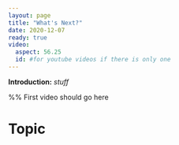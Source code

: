 ```yaml
---
layout: page
title: "What's Next?"
date: 2020-12-07
ready: true
video:
  aspect: 56.25
  id: #for youtube videos if there is only one
---
```


**Introduction:** *stuff*

%% First video should go here

# Topic
